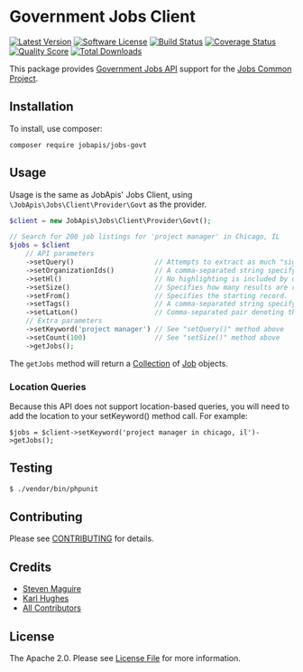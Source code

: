 # Government Jobs Client

[![Latest Version](https://img.shields.io/github/release/jobapis/jobs-govt.svg?style=flat-square)](https://github.com/jobapis/jobs-govt/releases)
[![Software License](https://img.shields.io/badge/license-APACHE%202.0-brightgreen.svg?style=flat-square)](LICENSE.md)
[![Build Status](https://img.shields.io/travis/jobapis/jobs-govt/master.svg?style=flat-square&1)](https://travis-ci.org/jobapis/jobs-govt)
[![Coverage Status](https://img.shields.io/scrutinizer/coverage/g/jobapis/jobs-govt.svg?style=flat-square)](https://scrutinizer-ci.com/g/jobapis/jobs-govt/code-structure)
[![Quality Score](https://img.shields.io/scrutinizer/g/jobapis/jobs-govt.svg?style=flat-square)](https://scrutinizer-ci.com/g/jobapis/jobs-govt)
[![Total Downloads](https://img.shields.io/packagist/dt/jobapis/jobs-govt.svg?style=flat-square)](https://packagist.org/packages/jobapis/jobs-govt)

This package provides [Government Jobs API](http://search.digitalgov.gov/developer/jobs.html)
support for the [Jobs Common Project](https://github.com/jobapis/jobs-common).

## Installation

To install, use composer:

```
composer require jobapis/jobs-govt
```

## Usage

Usage is the same as JobApis' Jobs Client, using `\JobApis\Jobs\Client\Provider\Govt`
as the provider.

```php
$client = new JobApis\Jobs\Client\Provider\Govt();

// Search for 200 job listings for 'project manager' in Chicago, IL
$jobs = $client
    // API parameters
    ->setQuery()                    // Attempts to extract as much "signal" as possible from the input text. Handles word variants, so a search on "nursing jobs" will find a job titled "nurse practitioner" and "RN." When parts of the query parameter are used to search against the position title, the results are ordered by relevance. When no query parameter is specified, they are ordered by date with the most recent listed first.
    ->setOrganizationIds()          // A comma-separated string specifying which federal, state, or local agencies to use as a filter.
    ->setHl()                       // No highlighting is included by default. Use 'hl=1' to highlight terms in the position title that match terms in the user's search.
    ->setSize()                     // Specifies how many results are returned (up to 100 at a time).
    ->setFrom()                     // Specifies the starting record.
    ->setTags()                     // A comma-separated string specifying the level of government. Current tags are federal, state, county, and city.
    ->setLatLon()                   // Comma-separated pair denoting the position of the searcher looking for a job. For example, 'lat_lon=37.783333,-122.416667' is the value for San Francisco, CA.
    // Extra parameters
    ->setKeyword('project manager') // See "setQuery()" method above
    ->setCount(100)                 // See "setSize()" method above
    ->getJobs();
```

The `getJobs` method will return a [Collection](https://github.com/jobapis/jobs-common/blob/master/src/Collection.php) of [Job](https://github.com/jobapis/jobs-common/blob/master/src/Job.php) objects.

### Location Queries

Because this API does not support location-based queries, you will need to add the location
to your setKeyword() method call. For example:

```
$jobs = $client->setKeyword('project manager in chicago, il')->getJobs();
```

## Testing

``` bash
$ ./vendor/bin/phpunit
```

## Contributing

Please see [CONTRIBUTING](https://github.com/jobapis/jobs-govt/blob/master/CONTRIBUTING.md) for details.

## Credits

- [Steven Maguire](https://github.com/stevenmaguire)
- [Karl Hughes](https://github.com/karllhughes)
- [All Contributors](https://github.com/jobapis/jobs-govt/contributors)

## License

The Apache 2.0. Please see [License File](https://github.com/jobapis/jobs-govt/blob/master/LICENSE) for more information.
